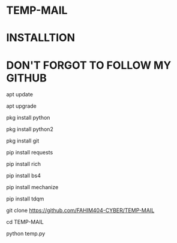 # TEMP-MAIL

# INSTALLTION

# DON'T FORGOT TO FOLLOW MY GITHUB

apt update 

apt upgrade

pkg install python

pkg install python2

pkg install git 

pip install requests

pip install rich

pip install bs4

pip install mechanize

pip install tdqm

git clone https://github.com/FAHIM404-CYBER/TEMP-MAIL

cd TEMP-MAIL

python temp.py

